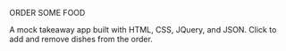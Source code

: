 ORDER SOME FOOD

A mock takeaway app built with HTML, CSS, JQuery, and JSON. Click to add and remove dishes from the order. 
